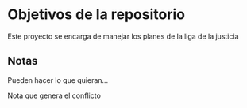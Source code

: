 # Objetivos de la repositorio

Este proyecto se encarga de manejar los planes de la liga de la justicia


## Notas
Pueden hacer lo que quieran...


Nota que genera el conflicto
